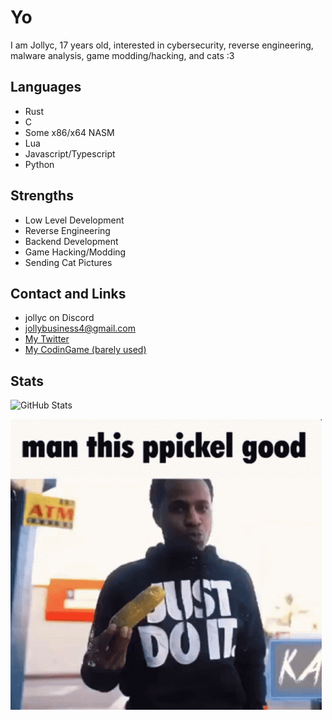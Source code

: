 
# Yo
I am Jollyc, 17 years old, interested in cybersecurity, reverse engineering, malware analysis, game modding/hacking, and cats :3

## Languages
- Rust
- C
- Some x86/x64 NASM
- Lua
- Javascript/Typescript
- Python

## Strengths
- Low Level Development
- Reverse Engineering
- Backend Development
- Game Hacking/Modding
- Sending Cat Pictures

## Contact and Links
- jollyc on Discord
- [jollybusiness4@gmail.com](mailto:jollybusiness4@gmail.com)
- [My Twitter](https://twitter.com/Jollycistaken)
- [My CodinGame (barely used)](https://www.codingame.com/profile/bb18a3d71f3e7bf67799122942135d383027255)

## Stats
![GitHub Stats](https://github-readme-stats-one-lake-41.vercel.app/api?username=Jollycistaken&count_private=true&show_icons=true&theme=dracula)

<img src="kasher-quon-ppickel.gif">
